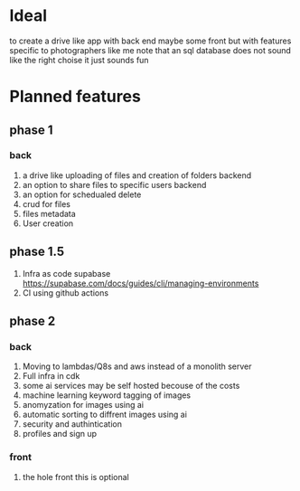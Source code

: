 # Ideal

to create a drive like app with back end maybe some front but with features specific to photographers like me
note that an sql database does not sound like the right choise it just sounds fun

# Planned features

## phase 1

### back

1. a drive like uploading of files and creation of folders backend
1. an option to share files to specific users backend
1. an option for schedualed delete
1. crud for files
1. files metadata
1. User creation

## phase 1.5

1. Infra as code supabase https://supabase.com/docs/guides/cli/managing-environments
1. CI using github actions

## phase 2

### back

1. Moving to lambdas/Q8s and aws instead of a monolith server
1. Full infra in cdk
1. some ai services may be self hosted becouse of the costs
1. machine learning keyword tagging of images
1. anomyzation for images using ai
1. automatic sorting to diffrent images using ai
1. security and authintication
1. profiles and sign up

### front

1. the hole front this is optional
